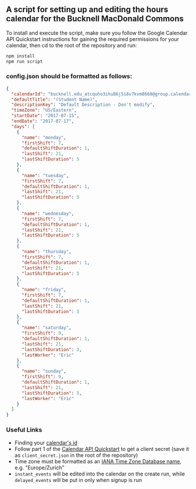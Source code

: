 ## A script for setting up and editing the hours calendar for the Bucknell MacDonald Commons

To install and execute the script, make sure you follow the Google Calendar API Quickstart instructions for gaining the required permissions for your calendar, then cd to the root of the repository and run:
```bash
npm install
npm run script
```

### config.json should be formatted as follows:
```json
{
  "calendarId": "bucknell.edu_atcquho3ihu86j5i8v7kvm8668@group.calendar.google.com",
  "defaultTitle": "(Student Name)",
  "descriptionKey": "Default Description - Don't modify",
  "timeZone": "US/Eastern",
  "startDate": "2017-07-15",
  "endDate": "2017-07-17",
  "days": [
    { 
      "name": "monday", 
      "firstShift": 7, 
      "defaultShiftDuration": 1,
      "lastShift": 21,
      "lastShiftDuration": 5 
    },
    {
      "name": "tuesday",
      "firstShift": 7, 
      "defaultShiftDuration": 1,
      "lastShift": 21,
      "lastShiftDuration": 5
    },
    {
      "name": "wednesday",
      "firstShift": 7, 
      "defaultShiftDuration": 1,
      "lastShift": 21,
      "lastShiftDuration": 5
    },
    {
      "name": "thursday",
      "firstShift": 7, 
      "defaultShiftDuration": 1,
      "lastShift": 21,
      "lastShiftDuration": 5
    },
    {
      "name": "friday",
      "firstShift": 7, 
      "defaultShiftDuration": 1,
      "lastShift": 21,
      "lastShiftDuration": 3
    },
    {
      "name": "saturday",
      "firstShift": 9, 
      "defaultShiftDuration": 1,
      "lastShift": 21,
      "lastShiftDuration": 3,
      "lastWorker": "Eric"
    },
    {
      "name": "sunday",
      "firstShift": 9, 
      "defaultShiftDuration": 1,
      "lastShift": 21,
      "lastShiftDuration": 5,
      "lastWorker": "Eric"
    }
  ]
}
```
### Useful Links
- Finding your [calendar's id](https://docs.simplecalendar.io/find-google-calendar-id/)
- Follow part 1 of the [Calendar API Quickstart](https://developers.google.com/google-apps/calendar/quickstart/python) to get a client secret (save it as `client_secret.json` in the root of the repository)
- Time zone must be formatted as an [IANA Time Zone Database name](https://en.wikipedia.org/wiki/List_of_tz_database_time_zones), e.g. "Europe/Zurich"
- `instant_events` will be edited into the calendar on the create run, while `delayed_events` will be put in only when signup is run
